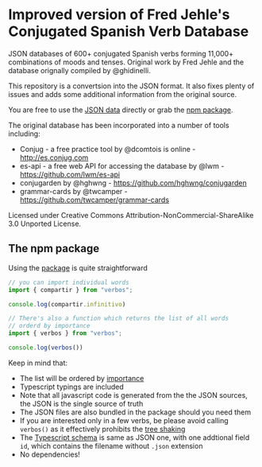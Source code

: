 # Improved version of Fred Jehle's Conjugated Spanish Verb Database

JSON databases of 600+ conjugated Spanish verbs forming 11,000+ combinations of moods and tenses. Original work by Fred Jehle and the database orignally compiled by @ghidinelli. 

This repository is a convertsion into the JSON format. It also fixes plenty of issues and adds some additional information from the original source.

You are free to use the [JSON data](verbs) directly or grab the [npm package](https://www.npmjs.com/package/verbos).

The original database has been incorporated into a number of tools including:

 * Conjug - a free practice tool by @dcomtois is online - http://es.conjug.com
 * es-api - a free web API for accessing the database by @lwm - https://github.com/lwm/es-api
 * conjugarden by @hghwng - https://github.com/hghwng/conjugarden
 * grammar-cards by @twcamper - https://github.com/twcamper/grammar-cards

Licensed under Creative Commons Attribution-NonCommercial-ShareAlike 3.0 Unported License.

## The npm package

Using the [package](https://www.npmjs.com/package/verbos) is quite straightforward
```javascript
// you can import individual words
import { compartir } from "verbos";

console.log(compartir.infinitivo)

// There's also a function which returns the list of all words
// orderd by importance
import { verbos } from "verbos";

console.log(verbos())
```

Keep in mind that:
* The list will be ordered by [importance](https://en.wiktionary.org/w/index.php?title=User:Matthias_Buchmeier#Spanish_frequency_list)
* Typescript typings are included
* Note that all javascript code is generated from the the JSON sources, the JSON is the single source of truth
* The JSON files are also bundled in the package should you need them
* If you are interested only in a few verbs, be please avoid calling `verbos()` as it effectively prohibits the [tree shaking](https://webpack.js.org/guides/tree-shaking/)
* The [Typescript schema](tools/generate-package/schema/verbo.d.ts) is same as JSON one, with one addtional field `id`, which contains the filename without `.json` extension
* No dependencies!
